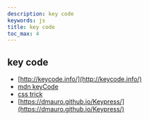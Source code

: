 ```yaml
---
description: key code
keywords: js
title: key code
toc_max: 4
---
```


## key code

* [http://keycode.info/](http://keycode.info/)
* [mdn keyCode](https://developer.mozilla.org/en-US/docs/Web/API/KeyboardEvent/keyCode)
* [css trick](https://css-tricks.com/snippets/javascript/javascript-keycodes/)
* [https://dmauro.github.io/Keypress/](https://dmauro.github.io/Keypress/)
